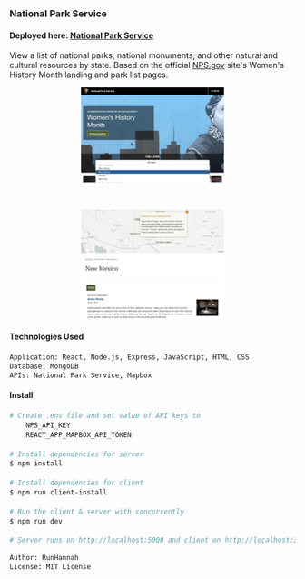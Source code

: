 ### National Park Service

#### Deployed here: [National Park Service](https://natparkservice.herokuapp.com/)

View a list of national parks, national monuments, and other natural and cultural resources by state.
Based on the official [NPS.gov](https://www.nps.gov) site's Women's History Month landing and park list pages.

<p align="center">
    <img src="readmeImages/parkSearch.png" width="50%"/>
</p>
<br>
<p align="center">
    <img src="readmeImages/result.png" width="50%"/>
</p>

#### Technologies Used

```
Application: React, Node.js, Express, JavaScript, HTML, CSS
Database: MongoDB
APIs: National Park Service, Mapbox
```

#### Install

```bash
# Create .env file and set value of API keys to
    NPS_API_KEY
    REACT_APP_MAPBOX_API_TOKEN

# Install dependencies for server
$ npm install

# Install dependencies for client
$ npm run client-install

# Run the client & server with concurrently
$ npm run dev

# Server runs on http://localhost:5000 and client on http://localhost:3000
```

```
Author: RunHannah
License: MIT License
```

